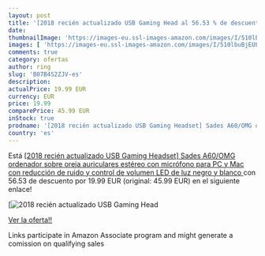 ```yaml
---
layout: post
title: '[2018 recién actualizado USB Gaming Head al 56.53 % de descuento'
date: 
thumbnailImage: 'https://images-eu.ssl-images-amazon.com/images/I/510lbuBjEUL._SL200_.jpg'
images: [ 'https://images-eu.ssl-images-amazon.com/images/I/510lbuBjEUL._SL200_.jpg' ]
comments: true
category: ofertas
author: ring
slug: 'B07B4S2ZJV-es'
description:
actualPrice: 19.99 EUR
currency: EUR
price: 19.99
comparePrice: 45.99 EUR
inStock: true
prodname: '[2018 recién actualizado USB Gaming Headset] Sades A60/OMG ordenador sobre oreja auriculares estéreo con micrófono para PC y Mac con reducción de ruido y control de volumen LED de luz  negro y blanco '
country: 'es'
---
```


Está [[2018 recién actualizado USB Gaming Headset] Sades A60/OMG ordenador sobre oreja auriculares estéreo con micrófono para PC y Mac con reducción de ruido y control de volumen LED de luz  negro y blanco ](https://www.amazon.es/dp/B07B4S2ZJV/?tag=tolees-21) con 56.53 de descuento por 19.99 EUR (original: 45.99 EUR) en el siguiente enlace!

[![[2018 recién actualizado USB Gaming Head](https://images-eu.ssl-images-amazon.com/images/I/510lbuBjEUL._SL200_.jpg)](https://www.amazon.es/dp/B07B4S2ZJV/?tag=tolees-21)

[Ver la oferta!!](https://www.amazon.es/dp/B07B4S2ZJV/?tag=tolees-21)

Links participate in Amazon Associate program and might generate a comission on qualifying sales


